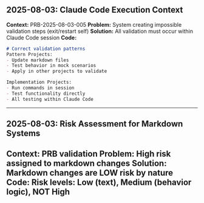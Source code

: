 ## 2025-08-03: Claude Code Execution Context
**Context:** PRB-2025-08-03-005
**Problem:** System creating impossible validation steps (exit/restart self)
**Solution:** All validation must occur within Claude Code session
**Code:** 
```markdown
# Correct validation patterns
Pattern Projects:
- Update markdown files
- Test behavior in mock scenarios
- Apply in other projects to validate

Implementation Projects:
- Run commands in session
- Test functionality directly
- All testing within Claude Code
```
---

## 2025-08-03: Risk Assessment for Markdown Systems
**Context:** PRB validation
**Problem:** High risk assigned to markdown changes
**Solution:** Markdown changes are LOW risk by nature
**Code:** Risk levels: Low (text), Medium (behavior logic), NOT High
---